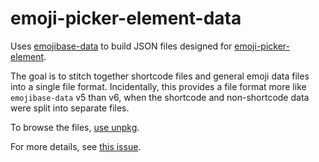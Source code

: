 emoji-picker-element-data
======

Uses [emojibase-data](https://www.npmjs.com/package/emojibase-data) to build JSON files designed for [emoji-picker-element](https://npmjs.com/package/emoji-picker-element).

The goal is to stitch together shortcode files and general emoji data files into a single file format. Incidentally,
this provides a file format more like `emojibase-data` v5 than v6, when the shortcode and non-shortcode data were split
into separate files.

To browse the files, [use unpkg](https://unpkg.com/emoji-picker-element-data/).

For more details, see [this issue](https://github.com/nolanlawson/emoji-picker-element/issues/47).